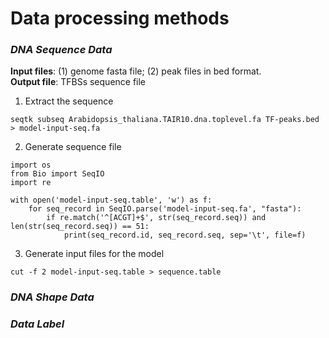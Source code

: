 # Data processing methods

### ***DNA Sequence Data*** <a name="DNA_Sequence_Data"/>

**Input files**: (1) genome fasta file; (2) peak files in bed format.  
**Output file**: TFBSs sequence file  

1. Extract the sequence
```
seqtk subseq Arabidopsis_thaliana.TAIR10.dna.toplevel.fa TF-peaks.bed > model-input-seq.fa
```
2. Generate sequence file
```
import os
from Bio import SeqIO
import re

with open('model-input-seq.table', 'w') as f:
    for seq_record in SeqIO.parse('model-input-seq.fa', "fasta"):
        if re.match('^[ACGT]+$', str(seq_record.seq)) and len(str(seq_record.seq)) == 51:
            print(seq_record.id, seq_record.seq, sep='\t', file=f)
```
3. Generate input files for the model
```
cut -f 2 model-input-seq.table > sequence.table
```

### ***DNA Shape Data*** <a name="DNA_Shape_Data"/>






### ***Data Label*** <a name="Data_Label"/>


